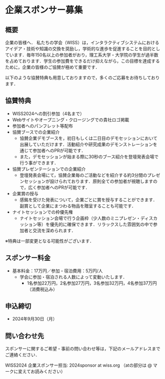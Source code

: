 # 企業スポンサー募集

## 概要

企業の皆様へ．
私たちの学会（WISS）は，インタラクティブシステムにおけるアイデア・技術や知識の交換を奨励し，学術的な進歩を促進することを目的としています．毎年150名以上の参加者がおり，理工系大学・大学院の学生が過半数を占めております．学生の参加費をできるだけ抑えながら，この目標を達成するために，企業の皆様のご協賛が極めて重要です．

以下のような協賛特典も用意しておりますので，多くのご応募をお待ちしております．

##  協賛特典
- WISS2024への割引参加（4名まで）
- Webサイトやオープニング・クロージングでの貴社ロゴ掲載
- 参加者へのパンフレット等配布
- 協賛ブースでの企業紹介
	- 協賛企業デモブースを，初日もしくは二日目のデモセッションにおいて出展していただけます．活動紹介や研究成果のデモンストレーションを通じて参加者へのPRが可能です．
	- また，デモセッションが始まる際に30秒のブース紹介を登壇発表会場で行う事ができます．
- 協賛プレゼンテーションでの企業紹介
	- 登壇発表会場にて，協賛企業毎のご活動などを紹介する約3分間のプレゼンセッションが設けられております．原則全ての参加者が視聴しますので，広く参加者へのPRが可能です．
- 企業賞の授与
	- 感銘を受けた発表について，企業ごとに賞を授与することができます．副賞として企業にまつわる物品を贈呈することも可能です．
- ナイトセッションでの枠優先権
	- ナイトセッション会場で行う企画枠（少人数のミニプレゼン・ディスカッション等）を優先的に確保できます．リラックスした雰囲気の中で参加者と交流を深められます．

 ※特典は一部変更となる可能性がございます．

## スポンサー料金
- 基本料金：17万円／参加・宿泊費用：5万円/人
	- 学会に参加・宿泊される人数によって変動いたします．
		- 1名参加22万円，2名参加27万円，3名参加32万円，4名参加37万円（消費税込み）


## 申込締切
- 2024年9月30日（月）

<a id="問い合わせ先"></a>
## 問い合わせ先
スポンサーに関するご希望・事前の問い合わせ等は，下記のメールアドレスまでご連絡ください．

WISS2024 企業スポンサー担当: 2024sponsor at wiss.org
（atの部分は @ マークに変えてお読みください）

<!--stackedit_data:
eyJoaXN0b3J5IjpbLTIyOTYzNTE2N119
-->